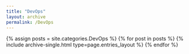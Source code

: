 ```yaml
---
title: "DevOps"
layout: archive
permalink: /DevOps
---
```



{% assign posts = site.categories.DevOps %}
{% for post in posts %} {% include archive-single.html type=page.entries_layout %} {% endfor %}
